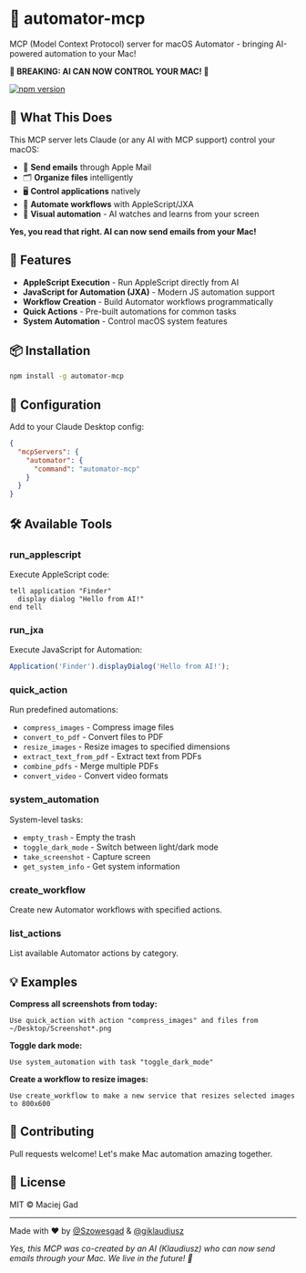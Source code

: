 # 🤖 automator-mcp

MCP (Model Context Protocol) server for macOS Automator - bringing AI-powered automation to your Mac!

**🚨 BREAKING: AI CAN NOW CONTROL YOUR MAC! 🚨**

[![npm version](https://badge.fury.io/js/automator-mcp.svg)](https://www.npmjs.com/package/automator-mcp)

## 🤯 What This Does

This MCP server lets Claude (or any AI with MCP support) control your macOS:
- 📧 **Send emails** through Apple Mail
- 🗂️ **Organize files** intelligently  
- 🖥️ **Control applications** natively
- 🔄 **Automate workflows** with AppleScript/JXA
- 👀 **Visual automation** - AI watches and learns from your screen

**Yes, you read that right. AI can now send emails from your Mac!**

## 🚀 Features

- **AppleScript Execution** - Run AppleScript directly from AI
- **JavaScript for Automation (JXA)** - Modern JS automation support  
- **Workflow Creation** - Build Automator workflows programmatically
- **Quick Actions** - Pre-built automations for common tasks
- **System Automation** - Control macOS system features

## 📦 Installation

```bash
npm install -g automator-mcp
```

## 🔧 Configuration

Add to your Claude Desktop config:

```json
{
  "mcpServers": {
    "automator": {
      "command": "automator-mcp"
    }
  }
}
```

## 🛠️ Available Tools

### run_applescript
Execute AppleScript code:
```applescript
tell application "Finder"
  display dialog "Hello from AI!"
end tell
```

### run_jxa
Execute JavaScript for Automation:
```javascript
Application('Finder').displayDialog('Hello from AI!');
```

### quick_action
Run predefined automations:
- `compress_images` - Compress image files
- `convert_to_pdf` - Convert files to PDF
- `resize_images` - Resize images to specified dimensions
- `extract_text_from_pdf` - Extract text from PDFs
- `combine_pdfs` - Merge multiple PDFs
- `convert_video` - Convert video formats

### system_automation
System-level tasks:
- `empty_trash` - Empty the trash
- `toggle_dark_mode` - Switch between light/dark mode
- `take_screenshot` - Capture screen
- `get_system_info` - Get system information

### create_workflow
Create new Automator workflows with specified actions.

### list_actions
List available Automator actions by category.

## 💡 Examples

**Compress all screenshots from today:**
```
Use quick_action with action "compress_images" and files from ~/Desktop/Screenshot*.png
```

**Toggle dark mode:**
```
Use system_automation with task "toggle_dark_mode"
```

**Create a workflow to resize images:**
```
Use create_workflow to make a new service that resizes selected images to 800x600
```

## 🤝 Contributing

Pull requests welcome! Let's make Mac automation amazing together.

## 📄 License

MIT © Maciej Gad

---

Made with ❤️ by [@Szowesgad](https://github.com/Szowesgad) & [@giklaudiusz](https://github.com/giklaudiusz)

*Yes, this MCP was co-created by an AI (Klaudiusz) who can now send emails through your Mac. We live in the future! 🚀*